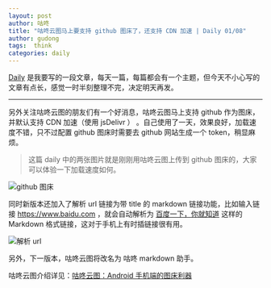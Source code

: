 ```yaml
---
layout: post
author: 咕咚
title: "咕咚云图马上要支持 github 图床了，还支持 CDN 加速 | Daily 01/08"
author: gudong
tags:  think
categories: daily
---
```


[Daily](https://gudong.site/daily) 是我要写的一段文章，每天一篇，每篇都会有一个主题，但今天不小心写的文章有点长，感觉一时半刻整理不完，决定明天再发。

---

另外关注咕咚云图的朋友们有一个好消息，咕咚云图马上支持 github 作为图床，并默认支持 CDN 加速（使用 jsDelivr ） 。自己使用了一天，效果良好，加载速度不错，只不过配置 github 图床时需要去 github 网站生成一个 token，稍显麻烦。

> 这篇 daily 中的两张图片就是刚刚用咕咚云图上传到 github 图床的，大家可以体验一下加载速度如何。

![github 图床](https://cdn.jsdelivr.net/gh/maoruibin/assets/pic/debug/Screenshot_20200108-235450.jpg)

同时新版本还加入了解析 url 链接为带 title 的 markdown 链接功能，比如输入链接  https://www.baidu.com ，就会自动解析为 [百度一下，你就知道](https://www.baidu.com/)   这样的 Markdown 格式链接，这对于手机上有时插链接很有用。

![解析 url ](https://cdn.jsdelivr.net/gh/maoruibin/assets/pic/debug/Screenshot_20200108-235514.jpg)

另外，下一版本，咕咚云图将改名为 咕咚 markdown 助手。

咕咚云图介绍详见：[咕咚云图：Android 手机端的图床利器 ](https://www.coolapk.com/apk/name.gudong.pic)
